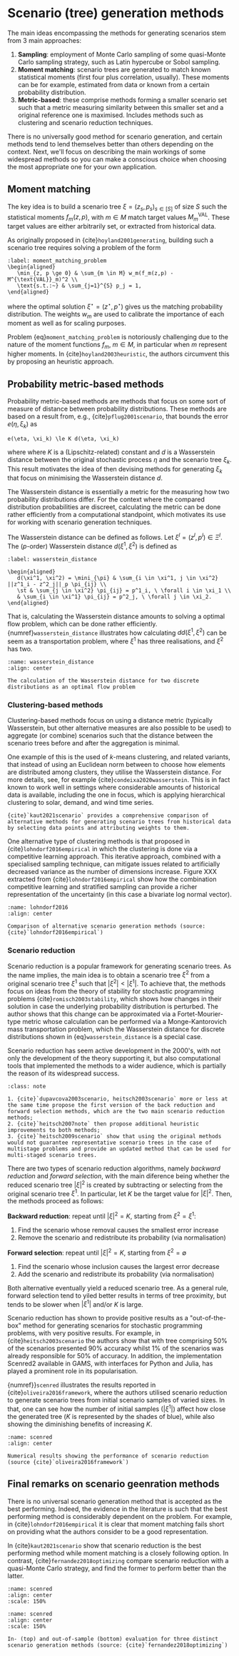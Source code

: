 # Scenario (tree) generation methods

The main ideas encompassing the methods for generating scenarios stem from 3 main approaches:

1. **Sampling**: employment of Monte Carlo sampling of some quasi-Monte Carlo sampling strategy, such as Latin hypercube or Sobol sampling.
2. **Moment matching**: scenario trees are generated to match known statistical moments (first four plus correlation, usually). These moments can be for example, estimated from data or known from a certain probability distribution.
3. **Metric-based**: these comprise methods forming a smaller scenario set such that a metric measuring similarity between this smaller set and a original reference one is maximised. Includes methods such as clustering and scenario reduction techniques.

There is no universally good method for scenario generation, and certain methods tend to lend themselves better than others depending on the context. Next, we'll focus on describing the main workings of some widespread methods so you can make a conscious choice when choosing the most appropriate one for your own application.

## Moment matching

The key idea is to build a scenario tree $\xi = (z_s, p_s)_{s \in [S]}$ of size $S$ such the statistical moments $f_m(z,p)$, with $m \in M$ match target values $M_m^{\text{VAL}}$. These target values are either arbitrarily set, or extracted from historical data.

As originally proposed in {cite}`hoyland2001generating`, building such a scenario tree requires solving a problem of the form

```{math}
:label: moment_matching_problem
\begin{aligned}
   \min_{z, p \ge 0} & \sum_{m \in M} w_m(f_m(z,p) - M^{\text{VAL}}_m)^2 \\
   \text{s.t.:~} & \sum_{j=1}^{S} p_j = 1,	
\end{aligned}
```

where the optimal solution $\xi^\star = (z^\star,p^\star)$ gives us the matching probability distribution. The weights $w_m$ are used to calibrate the importance of each moment as well as for scaling purposes. 

Problem {eq}`moment_matching_problem` is notoriously challenging due to the nature of the moment functions $f_m$, $m \in M$, in particular when $m$ represent higher moments. In {cite}`hoyland2003heuristic`, the authors circumvent this by proposing an heuristic approach. 

## Probability metric-based methods

Probability metric-based methods are methods that focus on some sort of measure of distance between probability distributions. These methods are based on a result from, e.g., {cite}`pflug2001scenario`, that bounds the error $e(\eta, \xi_k)$ as

```{math}
e(\eta, \xi_k) \le K d(\eta, \xi_k)
```

where where $K$ is a (Lipschitz-related) constant and $d$ is a Wasserstein distance between the original stochastic process $\eta$ and the scenario tree $\xi_k$. This result motivates the idea of then devising methods for generating $\xi_k$ that focus on minimising the Wasserstein distance $d$.

The Wasserstein distance is essentially a metric for the measuring how two probability distributions differ. For the context where the compared distribution probabilities are discreet, calculating the metric can be done rather efficiently from a computational standpoint, which motivates its use for working with scenario generation techniques. 

The Wasserstein distance can be defined as follows. Let $\xi^l = (z^l, p^l) \in \Xi^l$. The ($p$-order) Wasserstein distance $d(\xi^1, \xi^2)$ is defined as

```{math}
:label: wasserstein_distance

\begin{aligned}
   d(\xi^1, \xi^2) = \mini_{\pi} & \sum_{i \in \xi^1, j \in \xi^2} ||z^1_i - z^2_j||_p \pi_{ij} \\
   \st & \sum_{j \in \xi^2} \pi_{ij} = p^1_i, \ \forall i \in \xi_1 \\ 
   & \sum_{i \in \xi^1} \pi_{ij} = p^2_j, \ \forall j \in \xi_2.
\end{aligned}
```

That is, calculating the Wasserstein distance amounts to solving a optimal flow problem, which can be done rather efficiently. {numref}`wasserstein_distance` illustrates how calculating $dd(\xi^1, \xi^2)$ can be seem as a transportation problem, where $\xi^1$ has three realisations, and $\xi^2$ has two.

```{figure} ../figures/wasserstein_distance.svg
:name: wasserstein_distance
:align: center

The calculation of the Wasserstein distance for two discrete distributions as an optimal flow problem
```

### Clustering-based methods

Clustering-based methods focus on using a distance metric (typically Wasserstein, but other alternative measures are also possible to be used) to aggregate (or combine) scenarios such that the distance between the scenario trees before and after the aggregation is minimal. 

One example of this is the used of $k$-means clustering, and related variants, that instead of using an Euclidean norm between to choose how elements are distributed among clusters, they utilise the Wasserstein distance. For more details, see, for example {cite}`condeixa2020wasserstein`. This is in fact known to work well in settings where considerable amounts of historical data is available, including the one in focus, which is applying hierarchical clustering to solar, demand, and wind time series.

```{seealso} 
{cite}`kaut2021scenario` provides a comprehensive comparison of alternative methods for generating scenario trees from historical data by selecting data points and attributing weights to them.
```

One alternative type of clustering methods is that proposed in {cite}`lohndorf2016empirical` in which the clustering is done via a competitive learning approach. This iterative approach, combined with a specialised sampling technique, can mitigate issues related to artificially decreased variance as the number of dimensions increase. Figure XXX extracted from {cite}`lohndorf2016empirical` show how the combination competitive learning and stratified sampling can provide a richer representation of the uncertainty (in this case a bivariate log normal vector).

```{figure} ../figures/lohndorf2016.svg
:name: lohndorf2016
:align: center

Comparison of alternative scenario generation methods (source: {cite}`lohndorf2016empirical`)
```

### Scenario reduction

Scenario reduction is a popular framework for generating scenario trees. As the name implies, the main idea is to obtain a scenario tree $\xi^2$ from a original scenario tree $\xi^1$ such that $|\xi^2| < |\xi^1|$. To achieve that, the methods focus on ideas from the theory of stability for stochastic programming problems {cite}`romisch2003stability`, which shows how changes in their solution in case the underlying probability distribution is perturbed. The author shows that this change can be approximated via a Fortet-Mourier-type metric whose calculation can be performed via a Monge-Kantorovich mass transportation problem, which the Wasserstein distance for discrete distributions shown in {eq}`wasserstein_distance` is a special case.

Scenario reduction has seem active development in the 2000's, with not only the development of the theory supporting it, but also computational tools that implemented the methods to a wider audience, which is partially the reason of its widespread success.

```{admonition} Chronology of scenario reduction
:class: note 

1. {cite}`dupavcova2003scenario, heitsch2003scenario` more or less at the same time propose the first version of the back reduction and forward selection methods, which are the two main scenario reduction methods;
2. {cite}`heitsch2007note` then propose additional heuristic improvements to both methods;
3. {cite}`heitsch2009scenario` show that using the original methods would not guarantee representative scenario trees in the case of multistage problems and provide an updated method that can be used for multi-staged scenario trees.
```

There are two types of scenario reduction algorithms, namely *backward reduction* and *forward selection*, with the main diference being whether the reduced scenario tree $|\xi|^2$ is created by subtracting or selecting from the original scenario tree $\xi^1$. In particular, let $K$ be the target value for $|\xi|^2$. Then, the methods proceed as follows:

**Backward reduction**: repeat until $|\xi|^2 = K$, starting from $\xi^2 = \xi^1$:

1. Find the scenario whose removal causes the smallest error increase
2. Remove the scenario and redistribute its probability (via normalisation)

**Forward selection**: repeat until $|\xi|^2 = K$, starting from $\xi^2 = \emptyset$

1. Find the scenario whose inclusion causes the largest error decrease
2. Add the scenario and redistribute its probability (via normalisation)

Both alternative eventually yield a reduced scenario tree. As a general rule, forward selection tend to yiled better results in terms of tree proximity, but tends to be slower when $|\xi^1|$ and/or $K$ is large. 

Scenario reduction has shown to provide positive results as a "out-of-the-box" method for generating scenarios for stochastic programming problems, with very positive results. For example, in {cite}`heitsch2003scenario` the authors show that with tree comprising 50% of the scenarios presented 90% accuracy whilst 1% of the scenarios was already responsible for 50% of accuracy. In addition, the implementation Scenred2 available in GAMS, with interfaces for Python and Julia, has played a prominent role in its popularisation.

{numref}}`scenred` illustrates the results reported in {cite}`oliveira2016framework`, where the authors utilised scenario reduction to generate scenario trees from initial scenario samples of varied sizes. In that, one can see how the number of initial samples ($|\xi^1|$) affect how close the generated tree ($K$ is represented by the shades of blue), while also showing the diminishing benefits of increasing $K$.

```{figure} ../figures/scenred.svg
:name: scenred
:align: center

Numerical results showing the performance of scenario reduction (source {cite}`oliveira2016framework`)
```

## Final remarks on scenario geenration methods

There is no universal scenario generation method that is accepted as the best performing. Indeed, the evidence in the literature is such that the best performing method is considerably dependent on the problem. For example, in {cite}`lohndorf2016empirical` it is clear that moment matching fails short on providing what the authors consider to be a good representation. 

In {cite}`kaut2021scenario` show that scenario reduction is the best performing method while moment matching is a closely following option. In contrast, {cite}`fernandez2018optimizing` compare scenario reduction with a quasi-Monte Carlo strategy, and find the former to perform better than the latter.

```{figure} ../figures/stdev_cost_in.svg
:name: scenred
:align: center
:scale: 150%
```
```{figure} ../figures/stdev_cost_out.svg
:name: scenred
:align: center
:scale: 150%

In- (top) and out-of-sample (bottom) evaluation for three distinct scenario generation methods (source: {cite}`fernandez2018optimizing`)
```


